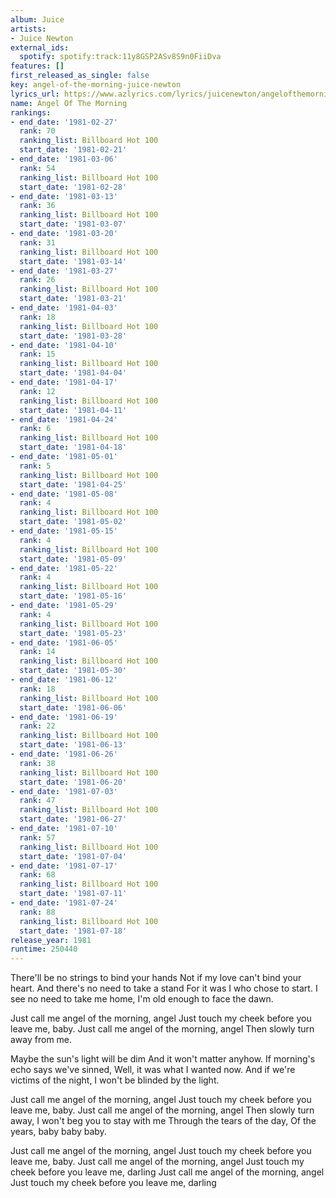```yaml
---
album: Juice
artists:
- Juice Newton
external_ids:
  spotify: spotify:track:11y8GSP2ASv8S9n0FiiDva
features: []
first_released_as_single: false
key: angel-of-the-morning-juice-newton
lyrics_url: https://www.azlyrics.com/lyrics/juicenewton/angelofthemorning.html
name: Angel Of The Morning
rankings:
- end_date: '1981-02-27'
  rank: 70
  ranking_list: Billboard Hot 100
  start_date: '1981-02-21'
- end_date: '1981-03-06'
  rank: 54
  ranking_list: Billboard Hot 100
  start_date: '1981-02-28'
- end_date: '1981-03-13'
  rank: 36
  ranking_list: Billboard Hot 100
  start_date: '1981-03-07'
- end_date: '1981-03-20'
  rank: 31
  ranking_list: Billboard Hot 100
  start_date: '1981-03-14'
- end_date: '1981-03-27'
  rank: 26
  ranking_list: Billboard Hot 100
  start_date: '1981-03-21'
- end_date: '1981-04-03'
  rank: 18
  ranking_list: Billboard Hot 100
  start_date: '1981-03-28'
- end_date: '1981-04-10'
  rank: 15
  ranking_list: Billboard Hot 100
  start_date: '1981-04-04'
- end_date: '1981-04-17'
  rank: 12
  ranking_list: Billboard Hot 100
  start_date: '1981-04-11'
- end_date: '1981-04-24'
  rank: 6
  ranking_list: Billboard Hot 100
  start_date: '1981-04-18'
- end_date: '1981-05-01'
  rank: 5
  ranking_list: Billboard Hot 100
  start_date: '1981-04-25'
- end_date: '1981-05-08'
  rank: 4
  ranking_list: Billboard Hot 100
  start_date: '1981-05-02'
- end_date: '1981-05-15'
  rank: 4
  ranking_list: Billboard Hot 100
  start_date: '1981-05-09'
- end_date: '1981-05-22'
  rank: 4
  ranking_list: Billboard Hot 100
  start_date: '1981-05-16'
- end_date: '1981-05-29'
  rank: 4
  ranking_list: Billboard Hot 100
  start_date: '1981-05-23'
- end_date: '1981-06-05'
  rank: 14
  ranking_list: Billboard Hot 100
  start_date: '1981-05-30'
- end_date: '1981-06-12'
  rank: 18
  ranking_list: Billboard Hot 100
  start_date: '1981-06-06'
- end_date: '1981-06-19'
  rank: 22
  ranking_list: Billboard Hot 100
  start_date: '1981-06-13'
- end_date: '1981-06-26'
  rank: 38
  ranking_list: Billboard Hot 100
  start_date: '1981-06-20'
- end_date: '1981-07-03'
  rank: 47
  ranking_list: Billboard Hot 100
  start_date: '1981-06-27'
- end_date: '1981-07-10'
  rank: 57
  ranking_list: Billboard Hot 100
  start_date: '1981-07-04'
- end_date: '1981-07-17'
  rank: 68
  ranking_list: Billboard Hot 100
  start_date: '1981-07-11'
- end_date: '1981-07-24'
  rank: 88
  ranking_list: Billboard Hot 100
  start_date: '1981-07-18'
release_year: 1981
runtime: 250440
---
```

There'll be no strings to bind your hands
Not if my love can't bind your heart.
And there's no need to take a stand
For it was I who chose to start.
I see no need to take me home,
I'm old enough to face the dawn.

Just call me angel of the morning, angel
Just touch my cheek before you leave me, baby.
Just call me angel of the morning, angel
Then slowly turn away from me.

Maybe the sun's light will be dim
And it won't matter anyhow.
If morning's echo says we've sinned,
Well, it was what I wanted now.
And if we're victims of the night,
I won't be blinded by the light.

Just call me angel of the morning, angel
Just touch my cheek before you leave me, baby.
Just call me angel of the morning, angel
Then slowly turn away,
I won't beg you to stay with me
Through the tears of the day,
Of the years, baby baby baby.

Just call me angel of the morning, angel
Just touch my cheek before you leave me, baby.
Just call me angel of the morning, angel
Just touch my cheek before you leave me, darling
Just call me angel of the morning, angel
Just touch my cheek before you leave me, darling
